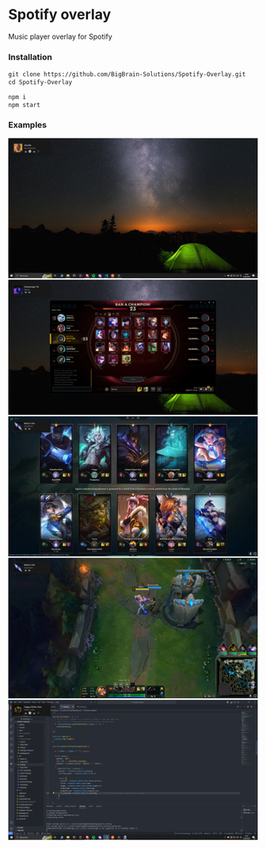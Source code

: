 # Spotify overlay
Music player overlay for Spotify

### Installation

```
git clone https://github.com/BigBrain-Solutions/Spotify-Overlay.git
cd Spotify-Overlay
```

```
npm i
npm start
```

### Examples
<img src="./.github/images/2.png" />
<img src="./.github/images/league.lol.png" />
<img src="./.github/images/lol2.png" />
<img src="./.github/images/lol3.png" />
<img src="./.github/images/1.png" />
